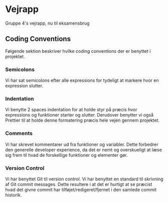 # Vejrapp
Gruppe 4's vejrapp, nu til eksamensbrug

## Coding Conventions
Følgende sektion beskriver hvilke coding conventions der er benyttet i projektet.

### Semicolons
Vi har sat semicolons efter alle expressions for tydeligt at markere hvor en expression slutter.

### Indentation
Vi benytte 2 spaces indentation for at holde styr på præcis hvor expressions og funktioner starter og slutter.
Derudover benytter vi også Prettier til at holde denne formatering præcis hele vejen gennem projektet.

### Comments
Vi har skrevet kommentarer ud fra funktioner og variabler. Dette forbedrer den generelle developer experience, da det er nemt og overskueligt at læse sig frem til hvad de forskellige funktioner og elementer gør.

### Version Control
Vi har benyttet Git til version control. Vi har benyttet en standard til skrivning af Git commit messages. Dette resultere i at det er hurtigt at se præcist hvad det givne commit har tilføjet/redigeret/fjernet i den samlede commit historik.